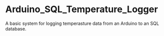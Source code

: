 # Arduino_SQL_Temperature_Logger
A basic system for logging temperasture data from an Arduino to an SQL database.
